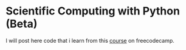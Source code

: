 # Scientific Computing with Python (Beta)
I will post here code that i learn from this [course](https://www.freecodecamp.org/learn/scientific-computing-with-python/) on freecodecamp.
